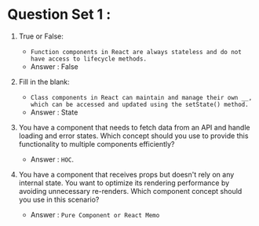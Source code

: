# Question Set 1 :

1. True or False:
    - `Function components in React are always stateless and do not have access to lifecycle methods.`
    - Answer : False
2. Fill in the blank:

    - `Class components in React can maintain and manage their own __, which can be accessed and updated using the setState() method.`
    - Answer : State

3. You have a component that needs to fetch data from an API and handle loading and error states. Which concept should you use to provide this functionality to multiple components efficiently?

    - Answer : `HOC`.

4. You have a component that receives props but doesn't rely on any internal state. You want to optimize its rendering performance by avoiding unnecessary re-renders. Which component concept should you use in this scenario?

    - Answer : `Pure Component or React Memo`
